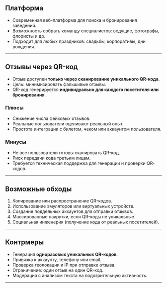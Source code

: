
## **Платформа**

- Современная веб-платформа для поиска и бронирования заведений.
- Возможность собрать команду специалистов: ведущие, фотографы, флористы и др.
- Подходит для любых праздников: свадьбы, корпоративы, дни рождения.

---

## **Отзывы через QR-код**

- Отзыв доступен **только через сканирование уникального QR-кода**.
- Цель: минимизировать фальшивые отзывы.
- QR-код генерируется **индивидуально для каждого посетителя или бронирования**.

### **Плюсы**

- Снижение числа фейковых отзывов.
- Реальные пользователи оценивают реальный опыт.
- Простота интеграции с билетом, чеком или аккаунтом пользователя.

### **Минусы**

- Не все пользователи готовы сканировать QR-код.
- Риск передачи кода третьим лицам.
- Требуется техническая поддержка для генерации и проверки QR-кодов.

---

## **Возможные обходы**

1. Копирование или распространение QR-кодов.
2. Использование эмуляторов или виртуальных устройств.
3. Создание поддельных аккаунтов для отправки отзывов.
4. Массированные накрутки, если QR-коды не уникальные.
5. Социальная инженерия (получение кода от реальных посетителей).

---

## **Контрмеры**

- Генерация **одноразовых уникальных QR-кодов**.
- Привязка к аккаунту, телефону или email.
- Проверка геолокации и IP при отправке отзыва.
- Ограничение: один отзыв на один QR-код.
- Модерация с анализом текста на подозрительную активность.

---
